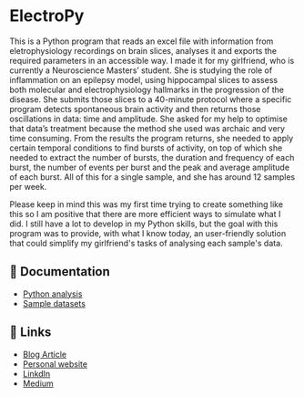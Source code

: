 # ElectroPy

This is a Python program that reads an excel file with information from eletrophysiology recordings on brain slices, analyses it and exports the required parameters in an accessible way. I made it for my girlfriend, who is currently a Neuroscience Masters’ student. She is studying the role of inflammation on an epilepsy model, using hippocampal slices to assess both molecular and electrophysiology hallmarks in the progression of the disease. She submits those slices to a 40-minute protocol where a specific program detects spontaneous brain activity and then returns those oscillations in data: time and amplitude. She asked for my help to optimise that data’s treatment because the method she used was archaic and very time consuming. From the results the program returns, she needed to apply certain temporal conditions to find bursts of activity, on top of which she needed to extract the number of bursts, the duration and frequency of each burst, the number of events per burst and the peak and average amplitude of each burst. All of this for a single sample, and she has around 12 samples per week.

Please keep in mind this was my first time trying to create something like this so I am positive that there are more efficient ways to simulate what I did. I still have a lot to develop in my Python skills, but the goal with this program was to provide, with what I know today, an user-friendly solution that could simplify my girlfriend's tasks of analysing each sample's data.

## 📁 Documentation

- [Python analysis](https://github.com/MPCaloba/EletroPy/blob/main/Program.py)
- [Sample datasets](https://github.com/MPCaloba/EletroPy/blob/main/Sample%20Files.zip)

## 🔗 Links
- [Blog Article](https://medium.com/@marco_caloba/eletropy-electrophysiology-analysis-program-5230ae47e352)
- [Personal website](https://mcaloba-04272.stackbit.app/)
- [LinkdIn](https://www.linkedin.com/in/marcocaloba/)
- [Medium](https://medium.com/@marco_caloba)
